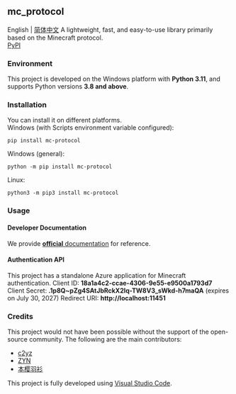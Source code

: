 ## mc_protocol

English | [简体中文](https://github.com/MCSLTeam/mc-protocol/blob/main/README.md)
A lightweight, fast, and easy-to-use library primarily based on the Minecraft protocol.  
[PyPI](https://pypi.org/project/mc-protocol/)

### Environment
This project is developed on the Windows platform with **Python 3.11**, and supports Python versions **3.8 and above**.

### Installation
You can install it on different platforms.  
Windows (with Scripts environment variable configured):  

```
pip install mc-protocol
```

Windows (general):  

```
python -m pip install mc-protocol
```

Linux:
```shell
python3 -m pip3 install mc-protocol
```

### Usage

#### Developer Documentation

We provide [**official** documentation](https://github.com/MCSLTeam/mc_protocol/wiki) for reference.

#### Authentication API

This project has a standalone Azure application for Minecraft authentication.
 Client ID: **18a1a4c2-ccae-4306-9e55-e9500a1793d7**
 Client Secret: **.1p8Q~pZg4SAtJbRckX2Iq-TW8V3_sWkd-h7maQA** (expires on July 30, 2027)
 Redirect URI: **http://localhost:11451**

### Credits

This project would not have been possible without the support of the open-source community. The following are the main contributors:

- [c2yz](https://github.com/c2yz-awa)
- [ZYN](https://github.com/xxZYNxx)
- [本樱羽衫](https://github.com/lcix1145)

This project is fully developed using [Visual Studio Code](https://github.com/microsoft/vscode).